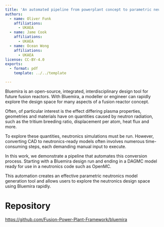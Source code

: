 ```yaml
---
title: 'An automated pipeline from powerplant concept to parametric neutronics model in Bluemira'
authors:
  - name: Oliver Funk
    affiliations:
      - UKAEA
  - name: Jame Cook
    affiliations:
      - UKAEA
  - name: Ocean Wong
    affiliations:
      - UKAEA
license: CC-BY-4.0
exports:
  - format: pdf
    template: ../../template

---
```


Bluemira is an open-source, integrated, interdisciplinary design tool for future fusion reactors. With Bluemira, a modeller or engineer can rapidly explore the design space for many aspects of a fusion reactor concept. 

Often, of particular interest is the effect differing plasma properties, geometries and materials have on quantities caused by neutron radiation, such as the tritium breeding ratio, displacement per atom, heat flux and more. 

To explore these quantities, neutronics simulations must be run. However, converting CAD to neutronics-ready models often involves numerous time-consuming steps, each demanding manual input to execute. 

In this work, we demonstrate a pipeline that automates this conversion process. Starting with a Bluemira design run and ending in a DAGMC model ready for use in a neutronics code such as OpenMC. 

This automation creates an effective parametric neutronics model generation tool and allows users to explore the neutronics design space using Bluemira rapidly. 

# Repository
https://github.com/Fusion-Power-Plant-Framework/bluemira

